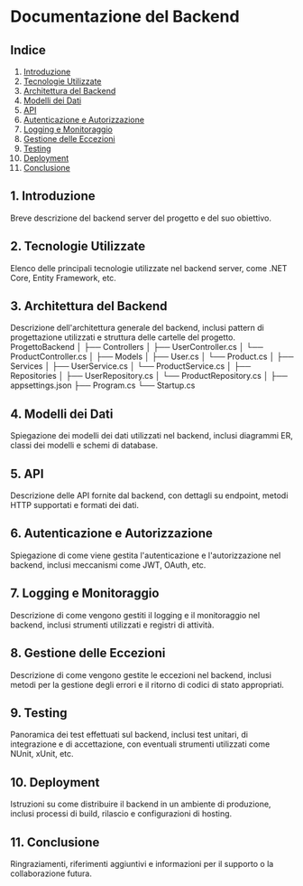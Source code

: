 # Documentazione del Backend

## Indice

1. [Introduzione](#1-introduzione)
2. [Tecnologie Utilizzate](#2-tecnologie-utilizzate)
3. [Architettura del Backend](#3-architettura-del-backend)
4. [Modelli dei Dati](#4-modelli-dei-dati)
5. [API](#5-api)
6. [Autenticazione e Autorizzazione](#6-autenticazione-e-autorizzazione)
7. [Logging e Monitoraggio](#7-logging-e-monitoraggio)
8. [Gestione delle Eccezioni](#8-gestione-delle-eccezioni)
9. [Testing](#9-testing)
10. [Deployment](#10-deployment)
11. [Conclusione](#11-conclusione)

## 1. Introduzione
Breve descrizione del backend server del progetto e del suo obiettivo.

## 2. Tecnologie Utilizzate
Elenco delle principali tecnologie utilizzate nel backend server, come .NET Core, Entity Framework, etc.

## 3. Architettura del Backend
Descrizione dell'architettura generale del backend, inclusi pattern di progettazione utilizzati e struttura delle cartelle del progetto.
ProgettoBackend
│
├── Controllers
│   ├── UserController.cs
│   └── ProductController.cs
│
├── Models
│   ├── User.cs
│   └── Product.cs
│
├── Services
│   ├── UserService.cs
│   └── ProductService.cs
│
├── Repositories
│   ├── UserRepository.cs
│   └── ProductRepository.cs
│
├── appsettings.json
├── Program.cs
└── Startup.cs

## 4. Modelli dei Dati
Spiegazione dei modelli dei dati utilizzati nel backend, inclusi diagrammi ER, classi dei modelli e schemi di database.

## 5. API
Descrizione delle API fornite dal backend, con dettagli su endpoint, metodi HTTP supportati e formati dei dati.

## 6. Autenticazione e Autorizzazione
Spiegazione di come viene gestita l'autenticazione e l'autorizzazione nel backend, inclusi meccanismi come JWT, OAuth, etc.

## 7. Logging e Monitoraggio
Descrizione di come vengono gestiti il logging e il monitoraggio nel backend, inclusi strumenti utilizzati e registri di attività.

## 8. Gestione delle Eccezioni
Descrizione di come vengono gestite le eccezioni nel backend, inclusi metodi per la gestione degli errori e il ritorno di codici di stato appropriati.

## 9. Testing
Panoramica dei test effettuati sul backend, inclusi test unitari, di integrazione e di accettazione, con eventuali strumenti utilizzati come NUnit, xUnit, etc.

## 10. Deployment
Istruzioni su come distribuire il backend in un ambiente di produzione, inclusi processi di build, rilascio e configurazioni di hosting.

## 11. Conclusione
Ringraziamenti, riferimenti aggiuntivi e informazioni per il supporto o la collaborazione futura.


